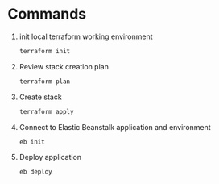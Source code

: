 # Commands
1. init local terraform working environment

    ```bash
    terraform init
    ```

2. Review stack creation plan

    ```bash
    terraform plan
    ```

3. Create stack

    ```bash
    terraform apply
    ```


4. Connect to  Elastic Beanstalk application and environment

    ```bash
    eb init
    ```
5. Deploy application

    ```bash
    eb deploy
    ```
